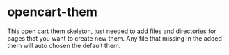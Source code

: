 # opencart-them
This open cart them skeleton, just needed to add files and directories for pages that you want to create new them. Any file that missing in the added them will auto chosen the default them. 
